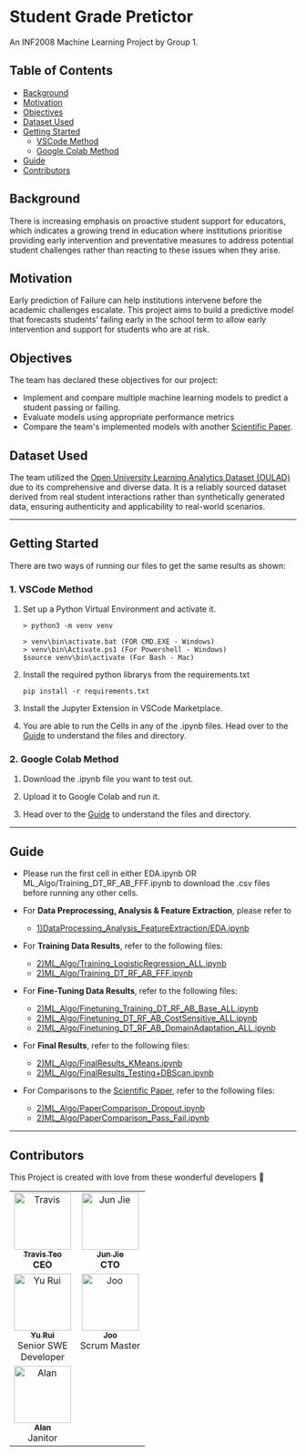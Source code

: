# Student Grade Pretictor
An INF2008 Machine Learning Project by Group 1.

## Table of Contents
- [Background](#background)
- [Motivation](#motivation)
- [Objectives](#objectives)
- [Dataset Used](#dataset-used)
- [Getting Started](#getting-started)
    - [VSCode Method](#1-vscode-method)
    - [Google Colab Method](#2-google-colab-method)
- [Guide](#guide)
- [Contributors](#contributors)

## Background
There is increasing emphasis on proactive student support for educators, which indicates a growing trend in education where institutions prioritise providing early intervention and preventative measures to address potential student challenges rather than reacting to these issues when they arise.

## Motivation
Early prediction of Failure can help institutions intervene before the academic challenges escalate. This project aims to build a predictive model that forecasts students’ failing early in the school term to allow early intervention and support for students who are at risk.

## Objectives
The team has declared these objectives for our project:
- Implement and compare multiple machine learning models to predict a student passing or failing.
- Evaluate models using appropriate performance metrics
- Compare the team's implemented models with another [Scientific Paper](https://www.scitepress.org/Papers/2019/77679/77679.pdf).

## Dataset Used
The team utilized the [Open University Learning Analytics Dataset (OULAD)](https://www.kaggle.com/datasets/anlgrbz/student-demographics-online-education-dataoulad/data) due to its comprehensive and diverse data. It is a reliably sourced dataset derived from real student interactions rather than synthetically generated data, ensuring authenticity and applicability to real-world scenarios.

---
## Getting Started
There are two ways of running our files to get the same results as shown:

### 1. VSCode Method

1. Set up a Python Virtual Environment and activate it.
    ```
    > python3 -m venv venv

    > venv\bin\activate.bat (FOR CMD.EXE - Windows)
    > venv\bin\Activate.ps1 (For Powershell - Windows)
    $source venv\bin\activate (For Bash - Mac)
    ```
2. Install the required python librarys from the requirements.txt
    ```
    pip install -r requirements.txt
    ```
3. Install the Jupyter Extension in VSCode Marketplace.

4. You are able to run the Cells in any of the .ipynb files. Head over to the [Guide](#guide) to understand the files and directory.

### 2. Google Colab Method

1. Download the .ipynb file you want to test out.

2. Upload it to Google Colab and run it.

3. Head over to the [Guide](#guide) to understand the files and directory.

---
## Guide 

- Please run the first cell in either EDA.ipynb OR ML_Algo/Training_DT_RF_AB_FFF.ipynb to download the .csv files before running any other cells.

- For **Data Preprocessing, Analysis & Feature Extraction**, please refer to  
    - [1)DataProcessing_Analysis_FeatureExtraction/EDA.ipynb](1%29DataProcessing_Analysis_FeatureExtraction/EDA.ipynb)
- For **Training Data Results**, refer to the following files:
    - [2)ML_Algo/Training_LogisticRegression_ALL.ipynb](2%29ML_Algo/Training_LogisticRegression_ALL.ipynb)
    - [2)ML_Algo/Training_DT_RF_AB_FFF.ipynb](2%29ML_Algo/Training_DT_RF_AB_FFF.ipynb)
- For **Fine-Tuning Data Results**, refer to the following files:
    - [2)ML_Algo/Finetuning_Training_DT_RF_AB_Base_ALL.ipynb](2%29ML_Algo/Finetuning_Training_DT_RF_AB_Base_ALL.ipynb)
    - [2)ML_Algo/Finetuning_DT_RF_AB_CostSensitive_ALL.ipynb](2%29ML_Algo/Finetuning_DT_RF_AB_CostSensitive_ALL.ipynb)
    - [2)ML_Algo/Finetuning_DT_RF_AB_DomainAdaptation_ALL.ipynb](2%29ML_Algo/Finetuning_DT_RF_AB_DomainAdaptation_ALL.ipynb)

- For **Final Results**, refer to the following files:
    - [2)ML_Algo/FinalResults_KMeans.ipynb](2%29ML_Algo/FinalResults_KMeans.ipynb)
    - [2)ML_Algo/FinalResults_Testing+DBScan.ipynb](2%29ML_Algo/FinalResults_Testing+DBScan.ipynb)

- For Comparisons to the [Scientific Paper](https://www.scitepress.org/Papers/2019/77679/77679.pdf), refer to the following files:
    - [2)ML_Algo/PaperComparison_Dropout.ipynb](2%29ML_Algo/PaperComparison_Dropout.ipynb)
    - [2)ML_Algo/PaperComparison_Pass_Fail.ipynb](2%29ML_Algo/PaperComparison_Pass_Fail.ipynb)

---
## Contributors
This Project is created with love from these wonderful developers :stars:

<table>
    <tbody>
        <tr>
            <td align="center" valign="top"><a href="https://www.linkedin.com/in/travis-teo-hao-han/" target="_blank"><img src="https://drive.google.com/uc?export=view&id=1CgG7OaGfiK1osTXme4zgO_8LubSCbaEy" width="100px;" alt="Travis"/><br /><sub><b>Travis Teo</b></a><br><b>CEO</b></td>
            <td align="center" valign="top"><a href="https://www.linkedin.com/in/junjie2912/" target="_blank"><img src="https://drive.google.com/uc?export=view&id=1rQyIwC1G0pmxkV-3Uhnjbd6SjDt_WSJa" width="100px;" alt="Jun Jie"/><br /><sub><b>Jun Jie</b></a><br><b>CTO</b></td>
        </tr>
        <tr>
            <td align="center" valign="top"><a href="https://www.linkedin.com/in/yu-rui-pang/" target="_blank"><img src="https://drive.google.com/uc?export=view&id=1IasDBL-8X23HNfz7TXKsdOU-qS35HBge" width="100px;" alt="Yu Rui"/><br /><sub><b>Yu Rui</b></a><br>Senior SWE<br>Developer</b></td>
            <td align="center" valign="top"><a href="https://www.linkedin.com/in/tanhengjoo/" target="_blank"><img src="https://drive.google.com/uc?export=view&id=1uO0sSMxC-YM35bz-y9WSWaHLKrRrmm8V" width="100px;" alt="Joo"/><br /><sub><b>Joo</b></a><br>Scrum Master</b></td>
        </tr>
        <tr>
            <td align="center" valign="top"><a href="https://www.linkedin.com/in/alanwongml/" target="_blank"><img src="https://drive.google.com/uc?export=view&id=13Gu6DrQa-FtFr0IVwpb3aiWX42jqIXmV" width="100px;" alt="Alan"/><br /><sub><b>Alan</b></a><br>Janitor</b></td>
        </tr>
    </tbody>
</table>
